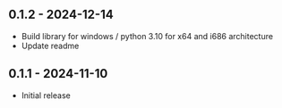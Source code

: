## 0.1.2  -  2024-12-14

* Build library for windows / python 3.10 for x64 and i686 architecture
* Update readme

## 0.1.1  -  2024-11-10

* Initial release
